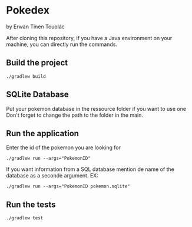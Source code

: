 
# Pokedex

by Erwan Tinen Touolac

After cloning this repository, if you have a Java environment on your machine, you can directly run the commands.


## Build the project

```
./gradlew build
```

## SQLite Database

Put your pokemon database in the ressource folder if you want to use one
Don't forget to change the path to the folder in the main.

## Run the application

Enter the id of the pokemon you are looking for
```
./gradlew run --args="PokemonID"
```

If you want information from a SQL database mention de name of the database as a
seconde argument.
EX:

```
./gradlew run --args="PokemonID pokemon.sqlite"
```


## Run the tests

```
./gradlew test
```